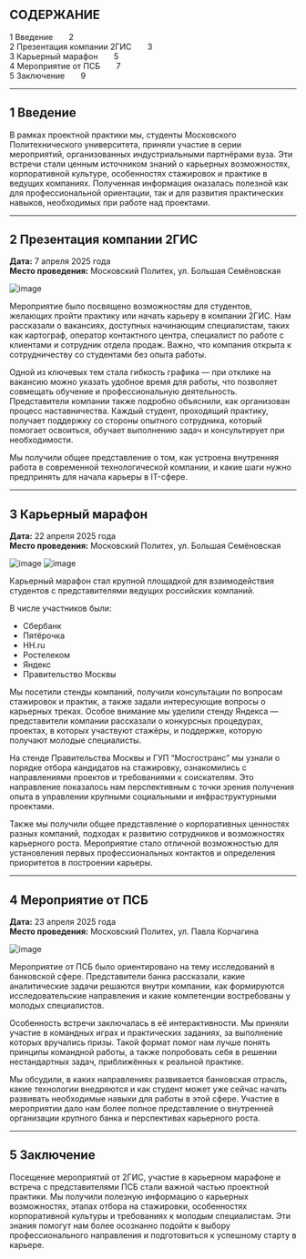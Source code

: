 
## СОДЕРЖАНИЕ

1 Введение  2  
2 Презентация компании 2ГИС  3  
3 Карьерный марафон  5  
4 Мероприятие от ПСБ  7  
5 Заключение  9  

---

## 1 Введение

В рамках проектной практики мы, студенты Московского Политехнического университета, приняли участие в серии мероприятий, организованных индустриальными партнёрами вуза. Эти встречи стали ценным источником знаний о карьерных возможностях, корпоративной культуре, особенностях стажировок и практике в ведущих компаниях. Полученная информация оказалась полезной как для профессиональной ориентации, так и для развития практических навыков, необходимых при работе над проектами.

---

## 2 Презентация компании 2ГИС

**Дата:** 7 апреля 2025 года  
**Место проведения:** Московский Политех, ул. Большая Семёновская

![image](https://github.com/user-attachments/assets/a3eefc63-8182-4678-9700-ca264e5598bb)


Мероприятие было посвящено возможностям для студентов, желающих пройти практику или начать карьеру в компании 2ГИС. Нам рассказали о вакансиях, доступных начинающим специалистам, таких как картограф, оператор контактного центра, специалист по работе с клиентами и сотрудник отдела продаж. Важно, что компания открыта к сотрудничеству со студентами без опыта работы.

Одной из ключевых тем стала гибкость графика — при отклике на вакансию можно указать удобное время для работы, что позволяет совмещать обучение и профессиональную деятельность. Представители компании также подробно объяснили, как организован процесс наставничества. Каждый студент, проходящий практику, получает поддержку со стороны опытного сотрудника, который помогает освоиться, обучает выполнению задач и консультирует при необходимости.

Мы получили общее представление о том, как устроена внутренняя работа в современной технологической компании, и какие шаги нужно предпринять для начала карьеры в IT-сфере.

---

## 3 Карьерный марафон

**Дата:** 22 апреля 2025 года  
**Место проведения:** Московский Политех, ул. Большая Семёновская

![image](https://github.com/user-attachments/assets/41824f13-a4c3-4d78-845d-36c3e8554f93)
![image](https://github.com/user-attachments/assets/07da8de0-1fd6-498a-918d-b1a0f1dd920e)

Карьерный марафон стал крупной площадкой для взаимодействия студентов с представителями ведущих российских компаний.  

В числе участников были:

- Сбербанк  
- Пятёрочка  
- HH.ru  
- Ростелеком  
- Яндекс  
- Правительство Москвы  

Мы посетили стенды компаний, получили консультации по вопросам стажировок и практик, а также задали интересующие вопросы о карьерных треках. Особое внимание мы уделили стенду Яндекса — представители компании рассказали о конкурсных процедурах, проектах, в которых участвуют стажёры, и поддержке, которую получают молодые специалисты.

На стенде Правительства Москвы и ГУП “Мосгостранс” мы узнали о порядке отбора кандидатов на стажировку, ознакомились с направлениями проектов и требованиями к соискателям. Это направление показалось нам перспективным с точки зрения получения опыта в управлении крупными социальными и инфраструктурными проектами.

Также мы получили общее представление о корпоративных ценностях разных компаний, подходах к развитию сотрудников и возможностях карьерного роста. Мероприятие стало отличной возможностью для установления первых профессиональных контактов и определения приоритетов в построении карьеры.

---

## 4 Мероприятие от ПСБ

**Дата:** 23 апреля 2025 года  
**Место проведения:** Московский Политех, ул. Павла Корчагина

![image](https://github.com/user-attachments/assets/2c17f387-9336-45bc-9f89-704d767c3eb4)


Мероприятие от ПСБ было ориентировано на тему исследований в банковской сфере. Представители банка рассказали, какие аналитические задачи решаются внутри компании, как формируются исследовательские направления и какие компетенции востребованы у молодых специалистов.

Особенность встречи заключалась в её интерактивности. Мы приняли участие в командных играх и практических заданиях, за выполнение которых вручались призы. Такой формат помог нам лучше понять принципы командной работы, а также попробовать себя в решении нестандартных задач, приближённых к реальной практике.

Мы обсудили, в каких направлениях развивается банковская отрасль, какие технологии внедряются и как студент может уже сейчас начать развивать необходимые навыки для работы в этой сфере. Участие в мероприятии дало нам более полное представление о внутренней организации крупного банка и перспективах карьерного роста.

---

## 5 Заключение

Посещение мероприятий от 2ГИС, участие в карьерном марафоне и встреча с представителями ПСБ стали важной частью проектной практики. Мы получили полезную информацию о карьерных возможностях, этапах отбора на стажировки, особенностях корпоративной культуры и требованиях к молодым специалистам. Эти знания помогут нам более осознанно подойти к выбору профессионального направления и подготовиться к успешному старту в карьере.
